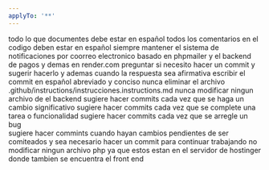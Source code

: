 ```yaml
---
applyTo: '**'
---
```

todo lo que documentes debe estar en español
todos los comentarios en el codigo deben estar en español
siempre mantener el sistema de notificaciones por coorreo electronico basado en phpmailer y el backend de pagos y demas en render.com 
preguntar si necesito hacer un commit y sugerir hacerlo y ademas cuando la respuesta sea afirmativa escribir el commit en español abreviado y conciso
nunca eliminar el archivo .github/instructions/instrucciones.instructions.md
nunca modificar ningun archivo de el backend 
sugiere hacer commits cada vez que se haga un cambio significativo
sugiere hacer commits cada vez que se complete una tarea o funcionalidad
sugiere hacer commits cada vez que se arregle un bug    
sugiere hacer commints cuando hayan cambios pendientes de ser comiteados y sea necesario hacer un commit para continuar trabajando
no modificar ningun archivo php ya que estos estan en el servidor de hostinger donde tambien se encuentra el front end
